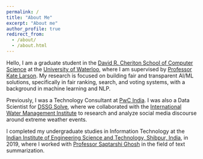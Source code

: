```yaml
---
permalink: /
title: "About Me"
excerpt: "About me"
author_profile: true
redirect_from: 
  - /about/
  - /about.html
---
```


Hello, I am a graduate student in the [David R. Cheriton School of Computer Science](https://cs.uwaterloo.ca/) at the [University of Waterloo](https://uwaterloo.ca/), where I am supervised by [Professor Kate Larson](https://cs.uwaterloo.ca/~klarson/index.html). My research is focused on building fair and transparent AI/ML solutions, specifically in fair ranking, search, and voting systems, with a background in machine learning and NLP.

Previously, I was a Technology Consultant at [PwC India](https://www.pwc.in/). I was also a Data Scientist for [DSSG Solve](https://solveforgood.org/), where we collaborated with the [International Water Management Institute](https://www.iwmi.cgiar.org/) to research and analyze social media discourse around extreme weather events.

I completed my undergraduate studies in Information Technology at the [Indian Institute of Engineering Science and Technology, Shibpur, India](https://www.iiests.ac.in/), in 2019, where I worked with [Professor Saptarshi Ghosh](https://sites.google.com/site/saptarshighosh/) in the field of text summarization.